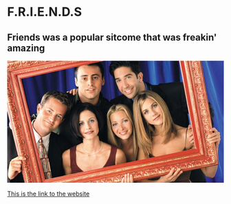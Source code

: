 # F.R.I.E.N.D.S

## Friends was a popular sitcome that was freakin' amazing

![Image of the cast](photos/friends.jpg "Nice")

  [This is the link to the website](https://www.warnerbros.com/tv/friends)



